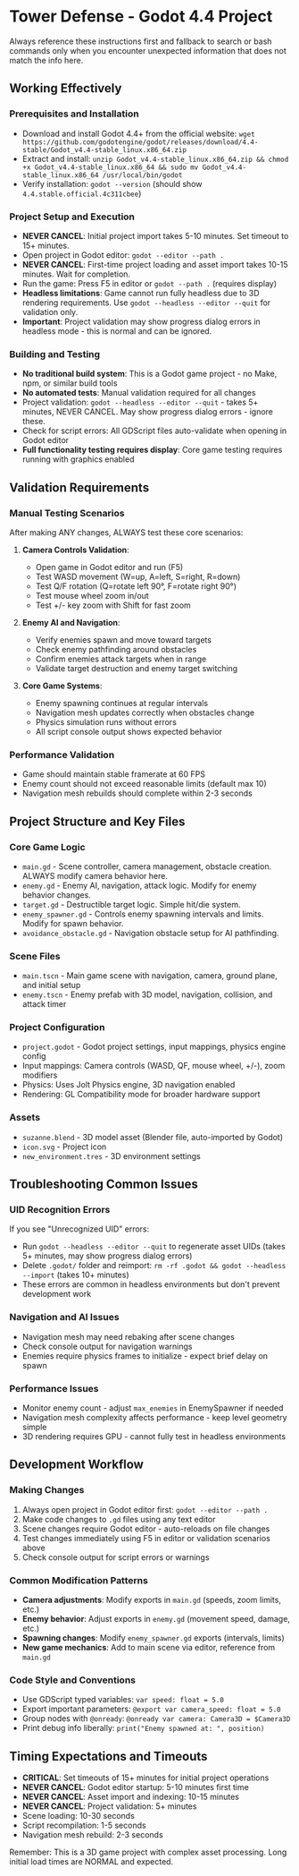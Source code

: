 # Tower Defense - Godot 4.4 Project

Always reference these instructions first and fallback to search or bash commands only when you encounter unexpected information that does not match the info here.

## Working Effectively

### Prerequisites and Installation
- Download and install Godot 4.4+ from the official website: `wget https://github.com/godotengine/godot/releases/download/4.4-stable/Godot_v4.4-stable_linux.x86_64.zip`
- Extract and install: `unzip Godot_v4.4-stable_linux.x86_64.zip && chmod +x Godot_v4.4-stable_linux.x86_64 && sudo mv Godot_v4.4-stable_linux.x86_64 /usr/local/bin/godot`
- Verify installation: `godot --version` (should show `4.4.stable.official.4c311cbee`)

### Project Setup and Execution
- **NEVER CANCEL**: Initial project import takes 5-10 minutes. Set timeout to 15+ minutes.
- Open project in Godot editor: `godot --editor --path .` 
- **NEVER CANCEL**: First-time project loading and asset import takes 10-15 minutes. Wait for completion.
- Run the game: Press F5 in editor or `godot --path .` (requires display)
- **Headless limitations**: Game cannot run fully headless due to 3D rendering requirements. Use `godot --headless --editor --quit` for validation only.
- **Important**: Project validation may show progress dialog errors in headless mode - this is normal and can be ignored.

### Building and Testing
- **No traditional build system**: This is a Godot game project - no Make, npm, or similar build tools
- **No automated tests**: Manual validation required for all changes
- Project validation: `godot --headless --editor --quit` - takes 5+ minutes, NEVER CANCEL. May show progress dialog errors - ignore these.
- Check for script errors: All GDScript files auto-validate when opening in Godot editor
- **Full functionality testing requires display**: Core game testing requires running with graphics enabled

## Validation Requirements

### Manual Testing Scenarios
After making ANY changes, ALWAYS test these core scenarios:

1. **Camera Controls Validation**:
   - Open game in Godot editor and run (F5)
   - Test WASD movement (W=up, A=left, S=right, R=down)
   - Test Q/F rotation (Q=rotate left 90°, F=rotate right 90°) 
   - Test mouse wheel zoom in/out
   - Test +/- key zoom with Shift for fast zoom

2. **Enemy AI and Navigation**:
   - Verify enemies spawn and move toward targets
   - Check enemy pathfinding around obstacles
   - Confirm enemies attack targets when in range
   - Validate target destruction and enemy target switching

3. **Core Game Systems**:
   - Enemy spawning continues at regular intervals
   - Navigation mesh updates correctly when obstacles change
   - Physics simulation runs without errors
   - All script console output shows expected behavior

### Performance Validation
- Game should maintain stable framerate at 60 FPS
- Enemy count should not exceed reasonable limits (default max 10)
- Navigation mesh rebuilds should complete within 2-3 seconds

## Project Structure and Key Files

### Core Game Logic
- `main.gd` - Scene controller, camera management, obstacle creation. ALWAYS modify camera behavior here.
- `enemy.gd` - Enemy AI, navigation, attack logic. Modify for enemy behavior changes.
- `target.gd` - Destructible target logic. Simple hit/die system.
- `enemy_spawner.gd` - Controls enemy spawning intervals and limits. Modify for spawn behavior.
- `avoidance_obstacle.gd` - Navigation obstacle setup for AI pathfinding.

### Scene Files
- `main.tscn` - Main game scene with navigation, camera, ground plane, and initial setup
- `enemy.tscn` - Enemy prefab with 3D model, navigation, collision, and attack timer

### Project Configuration  
- `project.godot` - Godot project settings, input mappings, physics engine config
- Input mappings: Camera controls (WASD, QF, mouse wheel, +/-), zoom modifiers
- Physics: Uses Jolt Physics engine, 3D navigation enabled
- Rendering: GL Compatibility mode for broader hardware support

### Assets
- `suzanne.blend` - 3D model asset (Blender file, auto-imported by Godot)
- `icon.svg` - Project icon
- `new_environment.tres` - 3D environment settings

## Troubleshooting Common Issues

### UID Recognition Errors
If you see "Unrecognized UID" errors:
- Run `godot --headless --editor --quit` to regenerate asset UIDs (takes 5+ minutes, may show progress dialog errors)
- Delete `.godot/` folder and reimport: `rm -rf .godot && godot --headless --import` (takes 10+ minutes)
- These errors are common in headless environments but don't prevent development work

### Navigation and AI Issues
- Navigation mesh may need rebaking after scene changes
- Check console output for navigation warnings
- Enemies require physics frames to initialize - expect brief delay on spawn

### Performance Issues  
- Monitor enemy count - adjust `max_enemies` in EnemySpawner if needed
- Navigation mesh complexity affects performance - keep level geometry simple
- 3D rendering requires GPU - cannot fully test in headless environments

## Development Workflow

### Making Changes
1. Always open project in Godot editor first: `godot --editor --path .`
2. Make code changes to `.gd` files using any text editor
3. Scene changes require Godot editor - auto-reloads on file changes
4. Test changes immediately using F5 in editor or validation scenarios above
5. Check console output for script errors or warnings

### Common Modification Patterns
- **Camera adjustments**: Modify exports in `main.gd` (speeds, zoom limits, etc.)
- **Enemy behavior**: Adjust exports in `enemy.gd` (movement speed, damage, etc.)  
- **Spawning changes**: Modify `enemy_spawner.gd` exports (intervals, limits)
- **New game mechanics**: Add to main scene via editor, reference from `main.gd`

### Code Style and Conventions
- Use GDScript typed variables: `var speed: float = 5.0`
- Export important parameters: `@export var camera_speed: float = 5.0`
- Group nodes with `@onready`: `@onready var camera: Camera3D = $Camera3D`
- Print debug info liberally: `print("Enemy spawned at: ", position)`

## Timing Expectations and Timeouts

- **CRITICAL**: Set timeouts of 15+ minutes for initial project operations
- **NEVER CANCEL**: Godot editor startup: 5-10 minutes first time
- **NEVER CANCEL**: Asset import and indexing: 10-15 minutes  
- **NEVER CANCEL**: Project validation: 5+ minutes
- Scene loading: 10-30 seconds
- Script recompilation: 1-5 seconds
- Navigation mesh rebuild: 2-3 seconds

Remember: This is a 3D game project with complex asset processing. Long initial load times are NORMAL and expected.